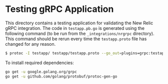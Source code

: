 # Testing gRPC Application

This directory contains a testing application for validating the New Relic gRPC
integration.  The code in `testapp.pb.go` is generated using the following
command (to be run from the `_integrations/nrgrpc` directory).  This command
should be rerun every time the `testapp.proto` file has changed for any reason.

```bash
$ protoc -I testapp/ testapp/testapp.proto --go_out=plugins=grpc:testapp
```

To install required dependencies:

```bash
go get -u google.golang.org/grpc
go get -u github.com/golang/protobuf/protoc-gen-go
```

